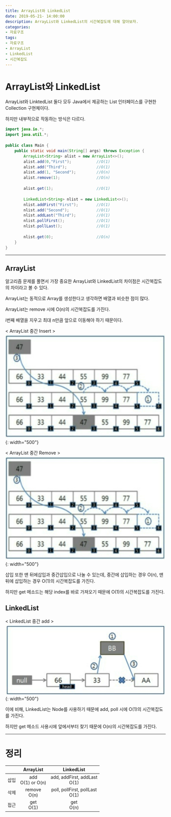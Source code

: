 ```yaml
---
title: ArrayList와 LinkedList
date: 2019-05-21- 14:00:00
description: ArrayList와 LinkedList의 시간복잡도에 대해 알아보자.
categories:
- 자료구조
tags: 
- 자료구조
- ArrayList
- LinkedList
- 시간복잡도
---
```

# ArrayList와 LinkedList
ArrayList와 LinktedList 둘다 모두 Java에서 제공하는 List 인터페이스를 구현한 Collection 구현체이다.

하지만 내부적으로 작동하는 방식은 다르다.

~~~java
import java.io.*;
import java.util.*;
 
public class Main {
    public static void main(String[] args) throws Exception {
        ArrayList<String> alist = new ArrayList<>();
        alist.add(0,"First");           //O(1)
        alist.add("Third");             //O(1)
        alist.add(1, "Second");         //O(n)
        alist.remove(1);                //O(n)
 
        alist.get(1);                   //O(1)
 
        LinkedList<String> nlist = new LinkedList<>();
        nlist.addFirst("First");        //O(1)
        nlist.add("Second");            //O(1)
        nlist.addLast("Third");         //O(1)
        nlist.pollFirst();              //O(1)
        nlist.pollLast();               //O(1)
 
        nlist.get(0);                   //O(n)
    }
}
~~~

***

## ArrayList
알고리즘 문제를 풀면서 가장 중요한 ArrayList와 LinkedList의 차이점은 시간복잡도의 차이라고 볼 수 있다.

ArrayList는 동적으로 Array를 생성한다고 생각하면 배열과 비슷한 점이 많다.

ArrayList는 remove 시에 O(n)의 시간복잡도를 가진다.

i번째 배열을 지우고 최대 n만큼 앞으로 이동해야 하기 때문이다.


< ArrayList 중간 Insert >
![11st_result](/assets/images/ArrayList_insert.png){: width="500"}

< ArrayList 중간 Remove >
![11st_result](/assets/images/ArrayList_insert.png){: width="500"}

삽입 또한 맨 뒤에삽입과 중간삽입으로 나눌 수 있는데, 중간에 삽입하는 경우 O(n), 맨 뒤에 삽입하는 경우 O(1)의 시간복잡도를 가진다.

하지만 get 메소드는 해당 index를 바로 가져오기 때문에 O(1)의 시간복잡도를 가진다.

## LinkedList

< LinkedList 중간 add >
![11st_result](/assets/images/LinkedList_add.png){: width="500"}

이에 비해, LinkedList는 Node를 사용하기 때문에 add, poll 시에 O(1)의 시간복잡도를 가진다.

하지만 get 메소드 사용시에 앞에서부터 찾기 때문에 O(n)의 시간복잡도를 가진다.

***

# 정리

||ArrayList|LinkedList|
|:----:|:---:|:---:|
|삽입|add<br>O(1) or O(n)|add, addFirst, addLast<br>O(1)|
|삭제|remove<br>O(n)|poll, pollFirst, pollLast<br>O(1)|
|접근|get<br>O(1)|get<br>O(n)|